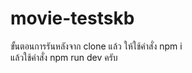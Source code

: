 # movie-testskb
ขั้นตอนการรันหลังจาก clone แล้ว 
ให้ใช้คำสั่ง npm i  
แล้วใช้คำสั่ง npm run dev ครับ 
